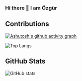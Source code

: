 ### Hi there 👋 I am Özgür

<!--
**Ozgur2096/Ozgur2096** is a ✨ _special_ ✨ repository because its `README.md` (this file) appears on your GitHub profile.

Here are some ideas to get you started:
- 🔭 I’m currently working on ...
- 👯 I’m looking to collaborate on ...
- 🤔 I’m looking for help with ...
- 💬 Ask me about ...
- 📫 How to reach me: ...
- 😄 Pronouns: ...
- ⚡ Fun fact: ...
-->

## Contributions
[![Ashutosh's github activity graph](https://github-readme-activity-graph.cyclic.app/graph?username=Ozgur2096&theme=default)](https://github.com/ashutosh00710/github-readme-activity-graph)


![Top Langs](https://github-readme-stats.vercel.app/api/top-langs/?username=Ozgur2096&layout=compact)

## GitHub Stats
![GitHub stats](https://github-readme-stats.vercel.app/api?username=Ozgur2096&show_icons=true)





